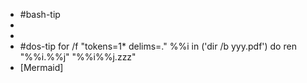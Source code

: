- #bash-tip
-
-
- #dos-tip 
  for /f "tokens=1* delims=." %%i in ('dir /b yyy.pdf') do ren "%%i.%%j" "%%i%%j.zzz"
- [Mermaid]